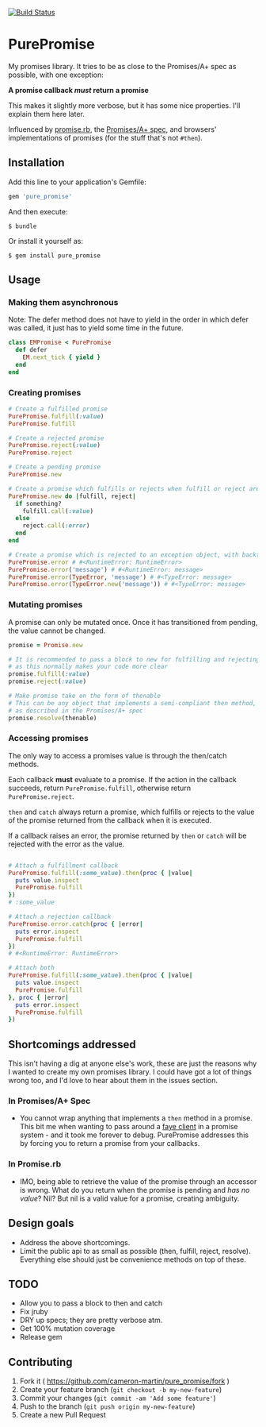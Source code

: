 [![Build Status](https://travis-ci.org/cameron-martin/pure_promise.svg?branch=master)](https://travis-ci.org/cameron-martin/pure_promise)

# PurePromise

My promises library. It tries to be as close to the Promises/A+ spec as possible, with one exception:

__A promise callback _must_ return a promise__

This makes it slightly more verbose, but it has some nice properties. I'll explain them here later.

Influenced by [promise.rb][2], the [Promises/A+ spec][3], and browsers' implementations of promises (for the stuff that's not `#then`).

## Installation

Add this line to your application's Gemfile:

```ruby
gem 'pure_promise'
```

And then execute:

    $ bundle

Or install it yourself as:

    $ gem install pure_promise

## Usage

### Making them asynchronous

Note: The defer method does not have to yield in the order in which defer was called,
it just has to yield some time in the future.

```ruby
class EMPromise < PurePromise
  def defer
    EM.next_tick { yield }
  end
end
```

### Creating promises

```ruby
# Create a fulfilled promise
PurePromise.fulfill(:value)
PurePromise.fulfill

# Create a rejected promise
PurePromise.reject(:value)
PurePromise.reject

# Create a pending promise
PurePromise.new

# Create a promise which fulfills or rejects when fulfill or reject are called.
PurePromise.new do |fulfill, reject|
  if something?
    fulfill.call(:value)
  else
    reject.call(:error)
  end
end

# Create a promise which is rejected to an exception object, with backtrace properly set.
PurePromise.error # #<RuntimeError: RuntimeError>
PurePromise.error('message') # #<RuntimeError: message>
PurePromise.error(TypeError, 'message') # #<TypeError: message>
PurePromise.error(TypeError.new('message')) # #<TypeError: message>
```

### Mutating promises

A promise can only be mutated once. Once it has transitioned from pending, the value cannot be changed.

```ruby
promise = Promise.new

# It is recommended to pass a block to new for fulfilling and rejecting promises,
# as this normally makes your code more clear
promise.fulfill(:value)
promise.reject(:value)

# Make promise take on the form of thenable
# This can be any object that implements a semi-compliant then method,
# as described in the Promises/A+ spec
promise.resolve(thenable)

```

### Accessing promises

The only way to access a promises value is through the then/catch methods.

Each callback __must__ evaluate to a promise. If the action in the callback succeeds, return `PurePromise.fulfill`,
otherwise return `PurePromise.reject`.

`then` and `catch` always return a promise, which fulfills or rejects to the value of the promise returned from the callback when it is executed.

If a callback raises an error, the promise returned by `then` or `catch` will be rejected with the error as the value.

```ruby

# Attach a fulfillment callback
PurePromise.fulfill(:some_value).then(proc { |value|
  puts value.inspect
  PurePromise.fulfill
})
# :some_value

# Attach a rejection callback
PurePromise.error.catch(proc { |error|
  puts error.inspect
  PurePromise.fulfill
})
# #<RuntimeError: RuntimeError>

# Attach both
PurePromise.fulfill(:some_value).then(proc { |value|
  puts value.inspect
  PurePromise.fulfill
}, proc { |error|
  puts error.inspect
  PurePromise.fulfill
})

```

## Shortcomings addressed

This isn't having a dig at anyone else's work, these are just the reasons why I wanted to create my own promises library.
I could have got a lot of things wrong too, and I'd love to hear about them in the issues section.

### In Promises/A+ Spec

* You cannot wrap anything that implements a `then` method in a promise.
  This bit me when wanting to pass around a [faye client][1] in a promise system - and it took me forever to debug.
  PurePromise addresses this by forcing you to return a promise from your callbacks.

### In Promise.rb

* IMO, being able to retrieve the value of the promise through an accessor is wrong.
  What do you return when the promise is pending and _has no value_? Nil? But nil is a valid value for a promise,
  creating ambiguity.

## Design goals
* Address the above shortcomings.
* Limit the public api to as small as possible (then, fulfill, reject, resolve).
  Everything else should just be convenience methods on top of these.

## TODO

* Allow you to pass a block to then and catch
* Fix jruby
* DRY up specs; they are pretty verbose atm.
* Get 100% mutation coverage
* Release gem

## Contributing

1. Fork it ( https://github.com/cameron-martin/pure_promise/fork )
2. Create your feature branch (`git checkout -b my-new-feature`)
3. Commit your changes (`git commit -am 'Add some feature'`)
4. Push to the branch (`git push origin my-new-feature`)
5. Create a new Pull Request

[1]: http://faye.jcoglan.com/browser.html
[2]: https://github.com/lgierth/promise.rb
[3]: http://promisesaplus.com/